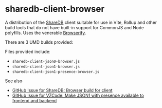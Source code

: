 # sharedb-client-browser

A distribution of the [ShareDB](https://github.com/share/sharedb) client suitable for use in Vite, Rollup and other build tools that do not have built-in support for CommonJS and Node polyfills. Uses the venerable [Browserify](https://browserify.org/).

There are 3 UMD builds provided:

Files provided include:

- `sharedb-client-json0-browser.js`
- `sharedb-client-json1-browser.js`
- `sharedb-client-json1-presence-browser.js`

See also

 * [GitHub Issue for ShareDB: Browser build for client](https://github.com/share/sharedb/issues/499)
 * [GitHub Issue for VZCode: Make JSON1 with presence available to frontend and backend](https://github.com/vizhub-core/vzcode/pull/51)
